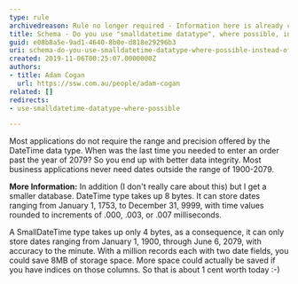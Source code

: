 ```yaml
---
type: rule
archivedreason: Rule no longer required - Information here is already covered in our other date time rules
title: Schema - Do you use "smalldatetime datatype", where possible, instead of "datetime datatype"?
guid: e08b8a5e-9ad1-4640-8b0e-d818e29296b3
uri: schema-do-you-use-smalldatetime-datatype-where-possible-instead-of-datetime-datatype
created: 2019-11-06T00:25:07.0000000Z
authors:
- title: Adam Cogan
  url: https://ssw.com.au/people/adam-cogan
related: []
redirects:
- use-smalldatetime-datatype-where-possible

---
```


Most applications do not require the range and precision offered by the DateTime data type. When was the last time you needed to enter an order past the year of 2079? So you end up with better data integrity. Most business applications never need dates outside the range of 1900-2079.

<!--endintro-->

**More Information:** 
In addition (I don't really care about this) but I get a smaller database.
DateTime type takes up 8 bytes. It can store dates ranging from January 1, 1753, to December 31, 9999, with time values rounded to increments of .000, .003, or .007 milliseconds.

A SmallDateTime type takes up only 4 bytes, as a consequence, it can only store dates ranging from January 1, 1900, through June 6, 2079, with accuracy to the minute. With a million records each with two date fields, you could save 8MB of storage space. More space could actually be saved if you have indices on those columns. So that is about 1 cent worth today :-)
